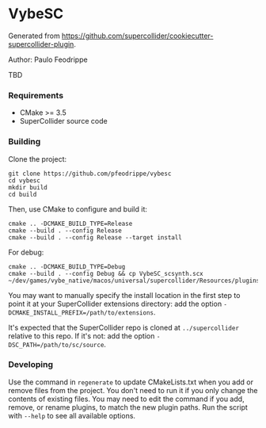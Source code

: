 # VybeSC

Generated from <https://github.com/supercollider/cookiecutter-supercollider-plugin>.

Author: Paulo Feodrippe

TBD

### Requirements

- CMake >= 3.5
- SuperCollider source code

### Building

Clone the project:

    git clone https://github.com/pfeodrippe/vybesc
    cd vybesc
    mkdir build
    cd build

Then, use CMake to configure and build it:

    cmake .. -DCMAKE_BUILD_TYPE=Release
    cmake --build . --config Release
    cmake --build . --config Release --target install

For debug:

    cmake .. -DCMAKE_BUILD_TYPE=Debug
    cmake --build . --config Debug && cp VybeSC_scsynth.scx ~/dev/games/vybe_native/macos/universal/supercollider/Resources/plugins

You may want to manually specify the install location in the first step to point it at your
SuperCollider extensions directory: add the option `-DCMAKE_INSTALL_PREFIX=/path/to/extensions`.

It's expected that the SuperCollider repo is cloned at `../supercollider` relative to this repo. If
it's not: add the option `-DSC_PATH=/path/to/sc/source`.

### Developing

Use the command in `regenerate` to update CMakeLists.txt when you add or remove files from the
project. You don't need to run it if you only change the contents of existing files. You may need to
edit the command if you add, remove, or rename plugins, to match the new plugin paths. Run the
script with `--help` to see all available options.
